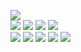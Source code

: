 ![](https://raw.githubusercontent.com/yaim0425/zzzYAIM0425-0500-free-fluids/main/Doc/pyindustry/(1).png)  
![](https://raw.githubusercontent.com/yaim0425/zzzYAIM0425-0500-free-fluids/main/Doc/pyindustry/(2).png)
![](https://raw.githubusercontent.com/yaim0425/zzzYAIM0425-0500-free-fluids/main/Doc/pyindustry/(3).png)
![](https://raw.githubusercontent.com/yaim0425/zzzYAIM0425-0500-free-fluids/main/Doc/pyindustry/(4).png)
![](https://raw.githubusercontent.com/yaim0425/zzzYAIM0425-0500-free-fluids/main/Doc/pyindustry/(5).png)  
![](https://raw.githubusercontent.com/yaim0425/zzzYAIM0425-0500-free-fluids/main/Doc/pyindustry/(6).png)
![](https://raw.githubusercontent.com/yaim0425/zzzYAIM0425-0500-free-fluids/main/Doc/pyindustry/(7).png)
![](https://raw.githubusercontent.com/yaim0425/zzzYAIM0425-0500-free-fluids/main/Doc/pyindustry/(8).png)
![](https://raw.githubusercontent.com/yaim0425/zzzYAIM0425-0500-free-fluids/main/Doc/pyindustry/(9).png)
![](https://raw.githubusercontent.com/yaim0425/zzzYAIM0425-0500-free-fluids/main/Doc/pyindustry/(10).png)
